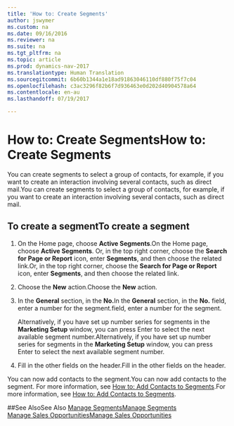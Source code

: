 ```yaml
---
title: 'How to: Create Segments'
author: jswymer
ms.custom: na
ms.date: 09/16/2016
ms.reviewer: na
ms.suite: na
ms.tgt_pltfrm: na
ms.topic: article
ms.prod: dynamics-nav-2017
ms.translationtype: Human Translation
ms.sourcegitcommit: 6b60b1344a1e18ad91863046110df880f75f7c04
ms.openlocfilehash: c3ac3296f82b6f7d936463e0d202d40904578a64
ms.contentlocale: en-au
ms.lasthandoff: 07/19/2017

---
```

# <a name="how-to-create-segments"></a><span data-ttu-id="9145b-102">How to: Create Segments</span><span class="sxs-lookup"><span data-stu-id="9145b-102">How to: Create Segments</span></span>
<span data-ttu-id="9145b-103">You can create segments to select a group of contacts, for example, if you want to create an interaction involving several contacts, such as direct mail.</span><span class="sxs-lookup"><span data-stu-id="9145b-103">You can create segments to select a group of contacts, for example, if you want to create an interaction involving several contacts, such as direct mail.</span></span>

## <a name="to-create-a-segment"></a><span data-ttu-id="9145b-104">To create a segment</span><span class="sxs-lookup"><span data-stu-id="9145b-104">To create a segment</span></span>
1. <span data-ttu-id="9145b-105">On the Home page, choose **Active Segments**.</span><span class="sxs-lookup"><span data-stu-id="9145b-105">On the Home page, choose **Active Segments**.</span></span> <span data-ttu-id="9145b-106">Or, in the top right corner, choose the **Search for Page or Report** icon, enter **Segments**, and then choose the related link.</span><span class="sxs-lookup"><span data-stu-id="9145b-106">Or, in the top right corner, choose the **Search for Page or Report** icon, enter **Segments**, and then choose the related link.</span></span>
2. <span data-ttu-id="9145b-107">Choose the **New** action.</span><span class="sxs-lookup"><span data-stu-id="9145b-107">Choose the **New** action.</span></span>
3. <span data-ttu-id="9145b-108">In the **General** section, in the **No.**</span><span class="sxs-lookup"><span data-stu-id="9145b-108">In the **General** section, in the **No.**</span></span> <span data-ttu-id="9145b-109">field, enter a number for the segment.</span><span class="sxs-lookup"><span data-stu-id="9145b-109">field, enter a number for the segment.</span></span>

    <span data-ttu-id="9145b-110">Alternatively, if you have set up number series for segments in the **Marketing Setup** window, you can press Enter to select the next available segment number.</span><span class="sxs-lookup"><span data-stu-id="9145b-110">Alternatively, if you have set up number series for segments in the **Marketing Setup** window, you can press Enter to select the next available segment number.</span></span>
4. <span data-ttu-id="9145b-111">Fill in the other fields on the header.</span><span class="sxs-lookup"><span data-stu-id="9145b-111">Fill in the other fields on the header.</span></span>

<span data-ttu-id="9145b-112">You can now add contacts to the segment.</span><span class="sxs-lookup"><span data-stu-id="9145b-112">You can now add contacts to the segment.</span></span> <span data-ttu-id="9145b-113">For more information, see [How to: Add Contacts to Segments](marketing-add-contact-segment.md).</span><span class="sxs-lookup"><span data-stu-id="9145b-113">For more information, see [How to: Add Contacts to Segments](marketing-add-contact-segment.md).</span></span>

##<a name="see-also"></a><span data-ttu-id="9145b-114">See Also</span><span class="sxs-lookup"><span data-stu-id="9145b-114">See Also</span></span>
[<span data-ttu-id="9145b-115">Manage Segments</span><span class="sxs-lookup"><span data-stu-id="9145b-115">Manage Segments</span></span>](marketing-segments.md)  
[<span data-ttu-id="9145b-116">Manage Sales Opportunities</span><span class="sxs-lookup"><span data-stu-id="9145b-116">Manage Sales Opportunities</span></span>](marketing-manage-sales-opportunities.md)  

